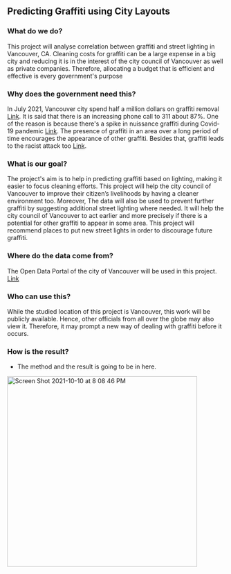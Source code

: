 ## Predicting Graffiti using City Layouts

### What do we do?

This project will analyse correlation between graffiti and street lighting in Vancouver, CA. Cleaning costs for graffiti can be a large expense in a big city and reducing it is in the interest of the city council of Vancouver as well as private companies. Therefore, allocating a budget that is efficient and effective is every government's purpose

### Why does the government need this?

In July 2021, Vancouver city spend half a million dollars on graffiti removal [Link](https://dailyhive.com/vancouver/vancouver-graffiti-removal-half-a-million). It is said that there is an increasing phone call to 311 about 87%. One of the reason is because there's a spike in nuissance graffiti during Covid-19 pandemic [Link](https://globalnews.ca/news/8240692/vancouver-spike-nuisance-graffiti-calls-311-covid-19-pandemic/). The presence of graffiti in an area over a long period of time encourages the appearance of other graffiti. Besides that, graffiti leads to the racist attack too [Link](https://www.vancouverisawesome.com/local-news/mural-in-vancouvers-chinatown-targeted-in-racist-attack-3932501).

### What is our goal?

The project's aim is to help in predicting graffiti based on lighting, making it easier to focus cleaning efforts. This project will help the city council of Vancouver to improve their citizen’s livelihoods by having a cleaner environment too. Moreover, The data will also be used to prevent further graffiti by suggesting additional street lighting where needed. It will help the city council of Vancouver to act earlier and more precisely if there is a potential for other graffiti to appear in some area. This project will recommend places to put new street lights in order to discourage future graffiti.

### Where do the data come from?

The Open Data Portal of the city of Vancouver will be used in this project. [Link](https://opendata.vancouver.ca/)  

### Who can use this?

While the studied location of this project is Vancouver, this work will be publicly available. Hence, other officials from all over the globe may also view it. Therefore, it may prompt a new way of dealing with graffiti before it occurs.


### How is the result?

- The method and the result is going to be in here.

<img width="439" alt="Screen Shot 2021-10-10 at 8 08 46 PM" src="https://user-images.githubusercontent.com/4567991/136697170-44657546-e939-42f1-b24a-4b53177a7324.png">



